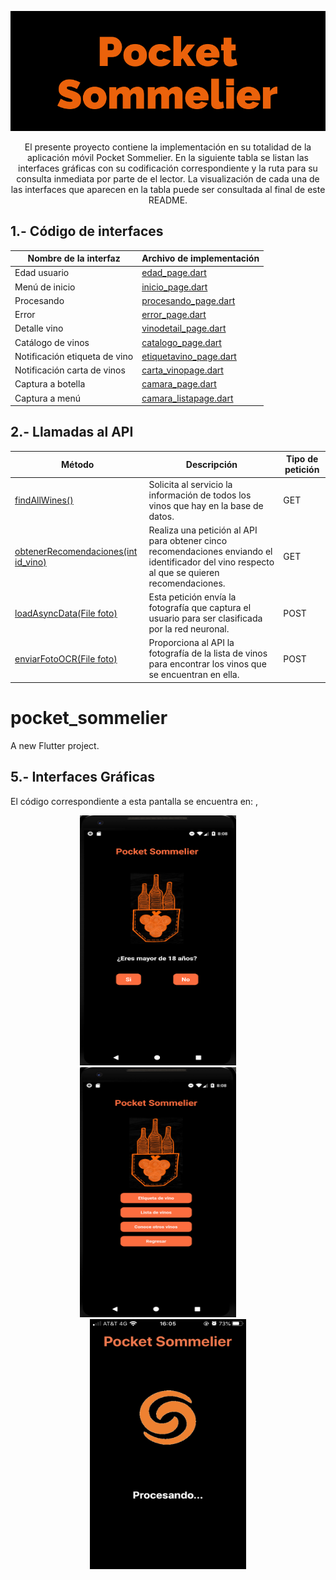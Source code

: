 <p align="center">
  <img src="https://github.com/Cris1997/Assets/blob/master/Pocket%20Sommelier.png">
</p>

<p align="center">El presente proyecto contiene la implementación en su totalidad de la aplicación móvil Pocket Sommelier. En la siguiente tabla se listan las interfaces gráficas con su codificación correspondiente y la ruta para su consulta inmediata por parte de el lector. La visualización de cada una de las interfaces que aparecen en la tabla puede ser consultada al final de este README.</p>

## 1.- Código de interfaces

|Nombre de la interfaz|Archivo de implementación|
| ------------- | ------------- |
|Edad usuario|<a href="https://github.com/Cris1997/PocketSommelier/blob/master/lib/src/pages/edad_page.dart">edad_page.dart</a>|
|Menú de inicio|<a href="https://github.com/Cris1997/PocketSommelier/blob/master/lib/src/pages/inicio_page.dart">inicio_page.dart</a>|
|Procesando|<a href="https://github.com/Cris1997/PocketSommelier/blob/master/lib/src/pages/procesando_page.dart">procesando_page.dart</a>|
|Error|<a href="https://github.com/Cris1997/PocketSommelier/blob/master/lib/src/pages/error_page.dart">error_page.dart</a>|
|Detalle vino|<a href="https://github.com/Cris1997/PocketSommelier/blob/master/lib/src/pages/vinodetail_page.dart">vinodetail_page.dart</a>|
|Catálogo de vinos|<a href="https://github.com/Cris1997/PocketSommelier/blob/master/lib/src/pages/catalogo_page.dart">catalogo_page.dart</a>|
|Notificación etiqueta de vino |<a href="https://github.com/Cris1997/PocketSommelier/blob/master/lib/src/pages/etiquetavino_page.dart">etiquetavino_page.dart</a>|
|Notificación carta de vinos|<a href="https://github.com/Cris1997/PocketSommelier/blob/master/lib/src/pages/carta_vinopage.dart">carta_vinopage.dart</a>|
|Captura a botella|<a href="https://github.com/Cris1997/PocketSommelier/blob/master/lib/src/pages/camara_page.dart">camara_page.dart</a>|
|Captura a menú|<a href="https://github.com/Cris1997/PocketSommelier/blob/master/lib/src/pages/camara_listapage.dart">camara_listapage.dart</a>|






## 2.- Llamadas al API



| Método | Descripción |Tipo de petición|
| --- | --- | --- |
| <a href="https://github.com/Cris1997/PocketSommelier/blob/master/lib/src/providers/vino_provider.dart">findAllWines()</a> | Solicita al servicio la información de todos los vinos que hay en la base de datos.|GET|
|<a href="https://github.com/Cris1997/PocketSommelier/blob/master/lib/src/providers/vino_provider.dart">obtenerRecomendaciones(int id_vino)</a> | Realiza una petición al API para obtener cinco recomendaciones enviando el identificador del vino respecto al que se quieren recomendaciones.|GET|
|<a href="https://github.com/Cris1997/PocketSommelier/blob/master/lib/src/pages/envia_foto.dart">loadAsyncData(File foto)</a> |Esta petición envía la fotografía que captura el usuario para ser clasificada por la red neuronal.|POST|
| <a href="https://github.com/Cris1997/PocketSommelier/blob/master/lib/src/pages/listavino_page.dart">enviarFotoOCR(File foto)</a>|Proporciona al API la fotografía de la lista de vinos para encontrar los vinos que se encuentran en ella.|POST|











# pocket_sommelier

A new Flutter project.

## 5.- Interfaces Gráficas
El código correspondiente a esta pantalla se encuentra en: ,
<p align="center">
  <img src="https://github.com/Cris1997/Assets/blob/master/1.png" width="250" height="400">
   &nbsp; 
   &nbsp; 
   &nbsp; 
   &nbsp; 
  <img src="https://github.com/Cris1997/Assets/blob/master/2.png" width="250" height="400">
   &nbsp; 
   &nbsp; 
   &nbsp; 
   &nbsp;
  <img src="https://github.com/Cris1997/Assets/blob/master/IMG_1125.PNG" width="250" height="400">
</p5


